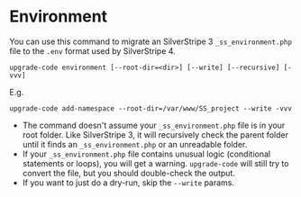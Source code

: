 # Environment

You can use this command to migrate an SilverStripe 3 `_ss_environment.php` file to the `.env` format used by
SilverStripe 4.

`upgrade-code environment [--root-dir=<dir>] [--write] [--recursive] [-vvv]`

E.g.

`upgrade-code add-namespace --root-dir=/var/www/SS_project --write -vvv`

* The command doesn't assume your `_ss_environment.php` file is in your root folder. Like SilverStripe 3, it will
recursively check the parent folder until it finds an `_ss_environment.php` or an unreadable folder.
* If your `_ss_environment.php` file contains unusual logic (conditional statements or loops), you will get a warning.
`upgrade-code` will still try to convert the file, but you should double-check the output.
* If you want to just do a dry-run, skip the `--write` params.
